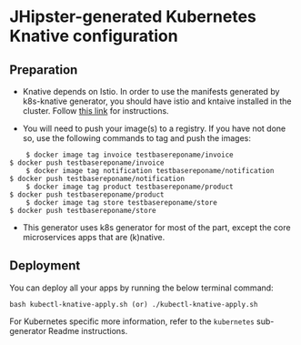 # JHipster-generated Kubernetes Knative configuration

## Preparation

- Knative depends on Istio. In order to use the manifests generated by k8s-knative generator, you should have istio and kntaive installed
  in the cluster. Follow [this link](https://knative.dev/docs/install/) for instructions.

- You will need to push your image(s) to a registry. If you have not done so, use the following commands to tag and push the images:

```
    $ docker image tag invoice testbasereponame/invoice
$ docker push testbasereponame/invoice
    $ docker image tag notification testbasereponame/notification
$ docker push testbasereponame/notification
    $ docker image tag product testbasereponame/product
$ docker push testbasereponame/product
    $ docker image tag store testbasereponame/store
$ docker push testbasereponame/store
```

- This generator uses k8s generator for most of the part, except the core microservices apps that are (k)native.

## Deployment

You can deploy all your apps by running the below terminal command:

```
bash kubectl-knative-apply.sh (or) ./kubectl-knative-apply.sh
```

For Kubernetes specific more information, refer to the `kubernetes` sub-generator Readme instructions.
